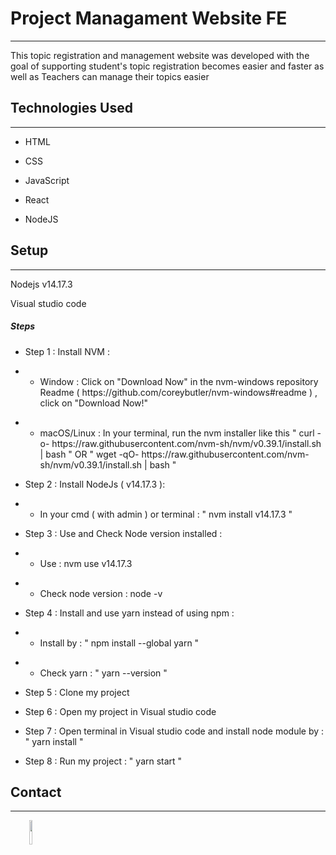<h1>Project Managament Website FE</h1>
<hr><p>This topic registration and management website was developed with the goal of supporting
student's topic registration becomes easier and faster as well as
Teachers can manage their topics easier</p><h2>Technologies Used</h2>
<hr><ul>
<li>HTML</li>
</ul><ul>
<li>CSS</li>
</ul><ul>
<li>JavaScript</li>
</ul><ul>
<li>React</li>
</ul><ul>
<li>NodeJS</li>
</ul><h2>Setup</h2>
<hr><p>Nodejs v14.17.3</p>
<p>Visual studio code</p><h5>Steps</h5><ul>
<li>Step 1 : Install NVM :</li>
</ul><ul>
<li>
<ul>
<li>Window : Click on "Download Now" in the nvm-windows repository Readme ( https://github.com/coreybutler/nvm-windows#readme ) , click on "Download Now!"</li>
</ul>
</li>
</ul><ul>
<li>
<ul>
<li>macOS/Linux : In your terminal, run the nvm installer like this  
"  curl -o- https://raw.githubusercontent.com/nvm-sh/nvm/v0.39.1/install.sh | bash " 
OR 
" wget -qO- https://raw.githubusercontent.com/nvm-sh/nvm/v0.39.1/install.sh | bash "
</li>
</ul>
</li>
</ul><ul>
<li>Step 2 : Install NodeJs ( v14.17.3 ):</li>
</ul><ul>
<li>
<ul>
<li>In your cmd ( with admin ) or terminal : " nvm install v14.17.3 "</li>
</ul>
</li>
</ul><ul>
<li>Step 3 :  Use and Check Node version installed :</li>
</ul><ul>
<li>
<ul>
<li>Use : nvm use v14.17.3</li>
</ul>
</li>
</ul><ul>
<li>
<ul>
<li>Check node version : node -v</li>
</ul>
</li>
</ul><ul>
<li>Step 4 : Install and use yarn instead of using npm :</li>
</ul><ul>
<li>
<ul>
<li>Install by  : " npm install --global yarn "</li>
</ul>
</li>
</ul><ul>
<li>
<ul>
<li>Check yarn : " yarn --version "</li>
</ul>
</li>
</ul><ul>
<li>Step 5 : Clone my project</li>
</ul><ul>
<li>Step 6 : Open my project in Visual studio code</li>
</ul><ul>
<li>Step 7 : Open terminal in Visual studio code and install node module by : " yarn install "</li>
</ul><ul>
<li>Step 8 : Run my project : " yarn start "</li>
</ul><h2>Contact</h2>
<hr><p><span style="margin-right: 30px;"></span><a href="https://github.com/HPhucDev"><img target="_blank" src="https://cdn.jsdelivr.net/gh/devicons/devicon/icons/github/github-original.svg" style="width: 10%;"></a></p>
